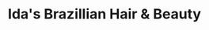 ---
title: "Ida's Brazillian Hair & Beauty"
url: /dereham/idas-brazillian-hair-und-beauty/
shop: Friseur
---